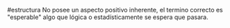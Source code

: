 #estructura 
No posee un aspecto positivo inherente, el termino correcto es "esperable" algo que lógica o estadísticamente se espera que pasara.